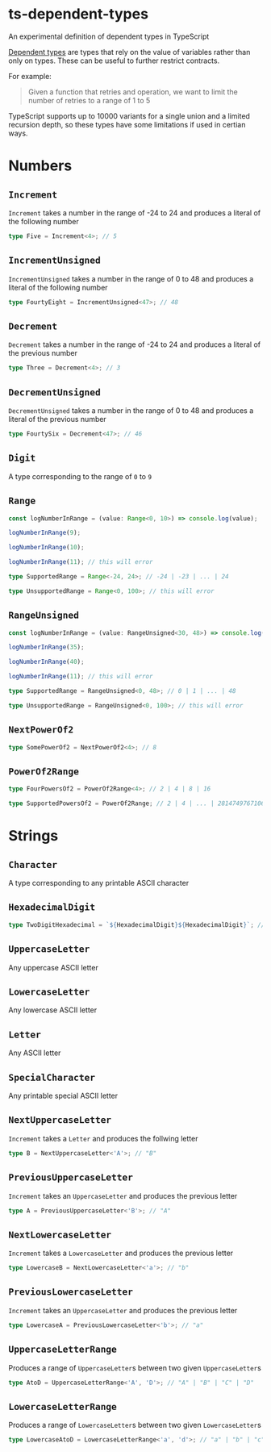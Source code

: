 # ts-dependent-types

An experimental definition of dependent types in TypeScript

[Dependent types](https://en.wikipedia.org/wiki/Dependent_type) are types that rely on the value of variables rather than only on types. These can be useful to further restrict contracts. 

For example: 

> Given a function that retries and operation, we want to limit the number of retries to a range of 1 to 5

TypeScript supports up to 10000 variants for a single union and a limited recursion depth, so these types have some limitations if used in certian ways.

# Numbers

## `Increment`

`Increment` takes a number in the range of -24 to 24 and produces a literal of the following number

```ts
type Five = Increment<4>; // 5
```

## `IncrementUnsigned`

`IncrementUnsigned` takes a number in the range of 0 to 48 and produces a literal of the following number

```ts
type FourtyEight = IncrementUnsigned<47>; // 48
```

## `Decrement`

`Decrement` takes a number in the range of -24 to 24 and produces a literal of the previous number

```ts
type Three = Decrement<4>; // 3
```

## `DecrementUnsigned`

`DecrementUnsigned` takes a number in the range of 0 to 48 and produces a literal of the previous number

```ts
type FourtySix = Decrement<47>; // 46
```

## `Digit`

A type corresponding to the range of `0` to `9`

## `Range`

```ts
const logNumberInRange = (value: Range<0, 10>) => console.log(value);

logNumberInRange(9);

logNumberInRange(10);

logNumberInRange(11); // this will error

type SupportedRange = Range<-24, 24>; // -24 | -23 | ... | 24

type UnsupportedRange = Range<0, 100>; // this will error
```

## `RangeUnsigned`

```ts
const logNumberInRange = (value: RangeUnsigned<30, 48>) => console.log(value);

logNumberInRange(35);

logNumberInRange(40);

logNumberInRange(11); // this will error

type SupportedRange = RangeUnsigned<0, 48>; // 0 | 1 | ... | 48

type UnsupportedRange = RangeUnsigned<0, 100>; // this will error
```

## `NextPowerOf2`

```ts
type SomePowerOf2 = NextPowerOf2<4>; // 8
```

## `PowerOf2Range`

```ts
type FourPowersOf2 = PowerOf2Range<4>; // 2 | 4 | 8 | 16

type SupportedPowersOf2 = PowerOf2Range; // 2 | 4 | ... | 281474976710656
```

# Strings

## `Character`

A type corresponding to any printable ASCII character

## `HexadecimalDigit`

```ts
type TwoDigitHexadecimal = `${HexadecimalDigit}${HexadecimalDigit}`; // "00" | "01" | .. | "FF"
```

## `UppercaseLetter`

Any uppercase ASCII letter

## `LowercaseLetter`

Any lowercase ASCII letter

## `Letter`

Any ASCII letter

## `SpecialCharacter`

Any printable special ASCII letter

## `NextUppercaseLetter`

`Increment` takes a `Letter` and produces the follwing letter

```ts
type B = NextUppercaseLetter<'A'>; // "B"
```

## `PreviousUppercaseLetter`

`Increment` takes an `UppercaseLetter` and produces the previous letter

```ts
type A = PreviousUppercaseLetter<'B'>; // "A"
```

## `NextLowercaseLetter`

`Increment` takes a `LowercaseLetter` and produces the previous letter

```ts
type LowercaseB = NextLowercaseLetter<'a'>; // "b"
```

## `PreviousLowercaseLetter`

`Increment` takes an `UppercaseLetter` and produces the previous letter

```ts
type LowercaseA = PreviousLowercaseLetter<'b'>; // "a"
```

## `UppercaseLetterRange`

Produces a range of `UppercaseLetter`s between two given `UppercaseLetter`s

```ts
type AtoD = UppercaseLetterRange<'A', 'D'>; // "A" | "B" | "C" | "D"
```

## `LowercaseLetterRange`

Produces a range of `LowercaseLetter`s between two given `LowercaseLetter`s

```ts
type LowercaseAtoD = LowercaseLetterRange<'a', 'd'>; // "a" | "b" | "c" | "d"
```
